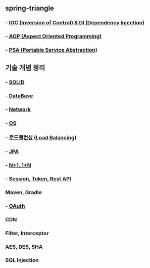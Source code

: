 ## spring-triangle
### - [IOC (Inversion of Control) & DI (Dependency Injection)](https://github.com/conf312/spring-triangle/blob/master/IOC%26DI.md)
### - [AOP (Aspect Oriented Programming)](https://github.com/conf312/spring-triangle/blob/master/AOP.md)
### - [PSA (Portable Service Abstraction)](https://github.com/conf312/spring-triangle/blob/master/PSA.md)


## 기술 개념 정리
### - [SOLID](https://github.com/conf312/tech-concept/blob/master/SOLID.md)
### - [DataBase](https://github.com/conf312/tech-concept/blob/master/Database.md)
### - [Network](https://github.com/conf312/tech-concept/blob/master/Network.md)
### - [OS](https://github.com/conf312/tech-concept/blob/master/OS.md)
### - [로드밸런싱 (Load Balancing)](https://github.com/conf312/spring/blob/master/%EB%A1%9C%EB%93%9C%EB%B0%B8%EB%9F%B0%EC%8B%B1%20(Load%20Balancing).md)
### - [JPA](https://github.com/conf312/tech-concept/blob/master/JPA.md)
### - [N+1, 1+N](https://github.com/conf312/tech-concept/blob/master/N%2B1.md)
### - [Session, Token, Rest API](https://github.com/conf312/tech-concept/blob/master/WEB.md)
### Maven, Gradle
### - [OAuth](https://github.com/conf312/tech-concept/blob/master/OAuth.md)
### CDN
### Filter, Interceptor
### AES, DES, SHA
### SQL Injection
